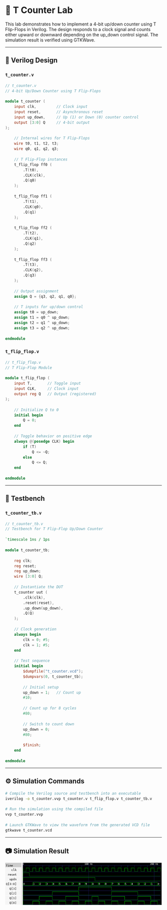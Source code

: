 # 🔘 T Counter Lab

This lab demonstrates how to implement a 4-bit up/down counter using T Flip-Flops in Verilog. The design responds to a clock signal and counts either upward or downward depending on the up_down control signal. The simulation result is verified using GTKWave.



---

## 📄 Verilog Design

### `t_counter.v`

```verilog
// t_counter.v
// 4-bit Up/Down Counter using T Flip-Flops

module t_counter (
    input clk,         // Clock input
    input reset,       // Asynchronous reset
    input up_down,     // Up (1) or Down (0) counter control
    output [3:0] Q     // 4-bit output
);

    // Internal wires for T Flip-Flops
    wire t0, t1, t2, t3;
    wire q0, q1, q2, q3;

    // T Flip-Flop instances
    t_flip_flop ff0 (
        .T(t0),
        .CLK(clk),
        .Q(q0)
    );

    t_flip_flop ff1 (
        .T(t1),
        .CLK(q0),
        .Q(q1)
    );

    t_flip_flop ff2 (
        .T(t2),
        .CLK(q1),
        .Q(q2)
    );

    t_flip_flop ff3 (
        .T(t3),
        .CLK(q2),
        .Q(q3)
    );

    // Output assignment
    assign Q = {q3, q2, q1, q0};

    // T inputs for up/down control
    assign t0 = up_down;
    assign t1 = q0 ^ up_down;
    assign t2 = q1 ^ up_down;
    assign t3 = q2 ^ up_down;

endmodule
```

### `t_flip_flop.v`

```verilog
// t_flip_flop.v
// T Flip-Flop Module

module t_flip_flop (
    input T,       // Toggle input
    input CLK,     // Clock input
    output reg Q   // Output (registered)
);

    // Initialize Q to 0
    initial begin
        Q = 0;
    end

    // Toggle behavior on positive edge
    always @(posedge CLK) begin
        if (T)
            Q <= ~Q;
        else
            Q <= Q;
    end

endmodule
```

---

## 🧪 Testbench

### `t_counter_tb.v`

```verilog
// t_counter_tb.v
// Testbench for T Flip-Flop Up/Down Counter

`timescale 1ns / 1ps

module t_counter_tb;

    reg clk;
    reg reset;
    reg up_down;
    wire [3:0] Q;

    // Instantiate the DUT
    t_counter uut (
        .clk(clk),
        .reset(reset),
        .up_down(up_down),
        .Q(Q)
    );

    // Clock generation
    always begin
        clk = 0; #5;
        clk = 1; #5;
    end

    // Test sequence
    initial begin
        $dumpfile("t_counter.vcd");
        $dumpvars(0, t_counter_tb);

        // Initial setup
        up_down = 1;   // Count up
        #10;

        // Count up for 8 cycles
        #80;

        // Switch to count down
        up_down = 0;
        #80;

        $finish;
    end

endmodule
```

---

## ⚙️ Simulation Commands

```bash
# Compile the Verilog source and testbench into an executable
iverilog -o t_counter.vvp t_counter.v t_flip_flop.v t_counter_tb.v

# Run the simulation using the compiled file
vvp t_counter.vvp

# Launch GTKWave to view the waveform from the generated VCD file
gtkwave t_counter.vcd
```

---

## 📷 Simulation Result

![T_Counter waveform](t_counter_wave.png)
